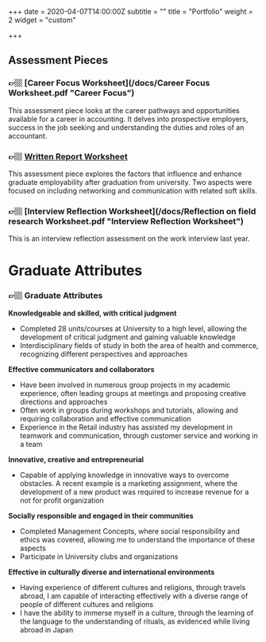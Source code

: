 +++
date = 2020-04-07T14:00:00Z
subtitle = ""
title = "Portfolio"
weight = 2
widget = "custom"

+++
## Assessment Pieces

### 👉🏼 [Career Focus Worksheet](/docs/Career Focus Worksheet.pdf "Career Focus")

This assessment piece looks at the career pathways and opportunities available for a career in accounting. It delves into prospective employers, success in the job seeking and understanding the duties and roles of an accountant.

### **👉🏼** [Written Report Worksheet](/docs/something.pdf)

This assessment piece explores the factors that influence and enhance graduate employability after graduation from university. Two aspects were focused on including networking and communication with related soft skills.

### **👉🏼** [Interview Reflection Worksheet](/docs/Reflection on field research Worksheet.pdf "Interview Reflection Worksheet")

This is an interview reflection assessment on the work interview last year.

# Graduate Attributes

### 👉🏼 Graduate Attributes

**Knowledgeable and skilled, with critical judgment**

* Completed 28 units/courses at University to a high level, allowing the development of critical judgment and gaining valuable knowledge
* Interdisciplinary fields of study in both the area of health and commerce, recognizing different perspectives and approaches

**Effective communicators and collaborators**

* Have been involved in numerous group projects in my academic experience, often leading groups at meetings and proposing creative directions and approaches
* Often work in groups during workshops and tutorials, allowing and requiring collaboration and effective communication
* Experience in the Retail industry has assisted my development in teamwork and communication, through customer service and working in a team

**Innovative, creative and entrepreneurial**

* Capable of applying knowledge in innovative ways to overcome obstacles. A recent example is a marketing assignment, where the development of a new product was required to increase revenue for a not for profit organization

**Socially responsible and engaged in their communities**

* Completed Management Concepts, where social responsibility and ethics was covered, allowing me to understand the importance of these aspects
* Participate in University clubs and organizations

**Effective in culturally diverse and international environments**

* Having experience of different cultures and religions, through travels abroad, I am capable of interacting effectively with a diverse range of people of different cultures and religions
* I have the ability to immerse myself in a culture, through the learning of the language to the understanding of rituals, as evidenced while living abroad in Japan